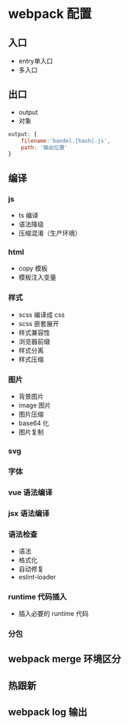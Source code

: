 # webpack 配置

## 入口

- entry单入口
- 多入口

## 出口

- output
- 对象

```js
output: {
    filename:'bandel.[hash].js',
    path: '输出位置'
}
```

## 编译

### js

- ts 编译
- 语法降级
- 压缩混淆（生产环境）

### html

- copy 模板
- 模板注入变量

### 样式

- scss 编译成 css
- scss 嵌套展开
- 样式兼容性
- 浏览器前缀
- 样式分离
- 样式压缩

### 图片

- 背景图片
- image 图片
- 图片压缩
- base64 化
- 图片复制

### svg

### 字体

### vue 语法编译

### jsx 语法编译

### 语法检查

- 语法
- 格式化
- 自动修复
- eslint-loader

### runtime 代码插入

- 插入必要的 runtime 代码


### 分包


## webpack merge 环境区分

## 热跟新

## webpack log 输出
